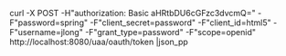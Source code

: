 curl   -X POST   -H"authorization: Basic aHRtbDU6cGFzc3dvcmQ="   -F"password=spring"   -F"client_secret=password"   -F"client_id=html5"   -F"username=jlong"   -F"grant_type=password"   -F"scope=openid"   http://localhost:8080/uaa/oauth/token |json_pp